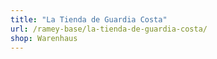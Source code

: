 ```yaml
---
title: "La Tienda de Guardia Costa"
url: /ramey-base/la-tienda-de-guardia-costa/
shop: Warenhaus
---
```

